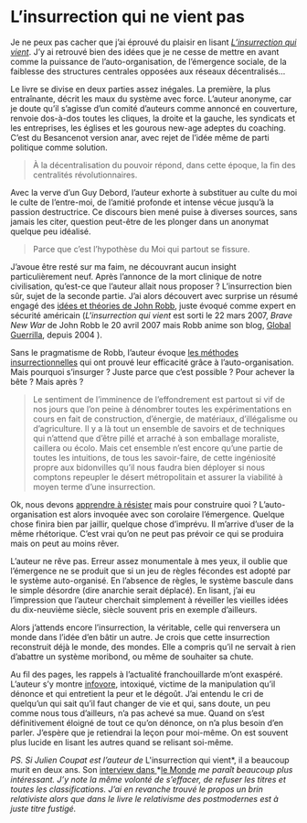# L’insurrection qui ne vient pas

Je ne peux pas cacher que j’ai éprouvé du plaisir en lisant [*L’insurrection qui vient*](http://rebellyon.info/article5710.html). J’y ai retrouvé bien des idées que je ne cesse de mettre en avant comme la puissance de l’auto-organisation, de l’émergence sociale, de la faiblesse des structures centrales opposées aux réseaux décentralisés…

Le livre se divise en deux parties assez inégales. La première, la plus entraînante, décrit les maux du système avec force. L’auteur anonyme, car je doute qu’il s’agisse d’un comité d’auteurs comme annoncé en couverture, renvoie dos-à-dos toutes les cliques, la droite et la gauche, les syndicats et les entreprises, les églises et les gourous new-age adeptes du coaching. C’est du Besancenot version anar, avec rejet de l’idée même de parti politique comme solution.

> À la décentralisation du pouvoir répond, dans cette époque, la fin des centralités révolutionnaires.

Avec la verve d’un Guy Debord, l’auteur exhorte à substituer au culte du moi le culte de l’entre-moi, de l’amitié profonde et intense vécue jusqu’à la passion destructrice. Ce discours bien mené puise à diverses sources, sans jamais les citer, question peut-être de les plonger dans un anonymat quelque peu idéalisé.

> Parce que c’est l’hypothèse du Moi qui partout se fissure.

J’avoue être resté sur ma faim, ne découvrant aucun insight particulièrement neuf. Après l’annonce de la mort clinique de notre civilisation, qu’est-ce que l’auteur allait nous proposer ? L’insurrection bien sûr, sujet de la seconde partie. J’ai alors découvert avec surprise un résumé engagé des [idées et théories de John Robb](/2008/02/22/le-cinquieme-pouvoir-militaire/), juste évoqué comme expert en sécurité américain (*L'insurrection qui vient* est sorti le 22 mars 2007, *Brave New War* de John Robb le 20 avril 2007 mais Robb anime son blog, [Global Guerrilla](http://globalguerrillas.typepad.com), depuis 2004 ).

Sans le pragmatisme de Robb, l’auteur évoque [les méthodes insurrectionnelles](/2008/03/30/la-premiere-puissance-mondiale-c%E2%80%99est-la-guerilla/) qui ont prouvé leur efficacité grâce à l’auto-organisation. Mais pourquoi s’insurger ? Juste parce que c’est possible ? Pour achever la bête ? Mais après ?

> Le sentiment de l’imminence de l’effondrement est partout si vif de nos jours que l’on peine à dénombrer toutes les expérimentations en cours en fait de construction, d’énergie, de matériaux, d’illégalisme ou d’agriculture. Il y a là tout un ensemble de savoirs et de techniques qui n’attend que d’être pillé et arraché à son emballage moraliste, caillera ou écolo. Mais cet ensemble n’est encore qu’une partie de toutes les intuitions, de tous les savoir-faire, de cette ingéniosité propre aux bidonvilles qu’il nous faudra bien déployer si nous comptons repeupler le désert métropolitain et assurer la viabilité à moyen terme d’une insurrection.

Ok, nous devons [apprendre à résister](/2009/05/15/reprendre-du-temps-de-cerveau-disponible/) mais pour construire quoi ? L’auto-organisation est alors invoquée avec son corolaire l’émergence. Quelque chose finira bien par jaillir, quelque chose d’imprévu. Il m’arrive d’user de la même rhétorique. C’est vrai qu’on ne peut pas prévoir ce qui se produira mais on peut au moins rêver.

L’auteur ne rêve pas. Erreur assez monumentale à mes yeux, il oublie que l’émergence ne se produit que si un jeu de règles fécondes est adopté par le système auto-organisé. En l’absence de règles, le système bascule dans le simple désordre (dire anarchie serait déplacé). En lisant, j’ai eu l’impression que l’auteur cherchait simplement à réveiller les vieilles idées du dix-neuvième siècle, siècle souvent pris en exemple d’ailleurs.

Alors j’attends encore l’insurrection, la véritable, celle qui renversera un monde dans l’idée d’en bâtir un autre. Je crois que cette insurrection reconstruit déjà le monde, des mondes. Elle a compris qu’il ne servait à rien d’abattre un système moribond, ou même de souhaiter sa chute.

Au fil des pages, les rappels à l’actualité franchouillarde m’ont exaspéré. L’auteur s’y montre [infovore](/2006/07/28/infovore/), intoxiqué, victime de la manipulation qu’il dénonce et qui entretient la peur et le dégoût. J’ai entendu le cri de quelqu’un qui sait qu’il faut changer de vie et qui, sans doute, un peu comme nous tous d’ailleurs, n’a pas achevé sa mue. Quand on s’est définitivement éloigné de tout ce qu’on dénonce, on n’a plus besoin d’en parler. J’espère que je retiendrai la leçon pour moi-même. On est souvent plus lucide en lisant les autres quand se relisant soi-même.

*PS. Si Julien Coupat est l’auteur de* L'insurrection qui vient*, il a beaucoup murit en deux ans. Son [interview dans ](/2009/05/25/julien-coupat-la-fabrication-d%E2%80%99un-heros/)*[le Monde](/2009/05/25/julien-coupat-la-fabrication-d%E2%80%99un-heros/) *me paraît beaucoup plus intéressant. J’y note la même volonté de s’effacer, de refuser les titres et toutes les classifications. J’ai en revanche trouvé le propos un brin relativiste alors que dans le livre le relativisme des postmodernes est à juste titre fustigé.*